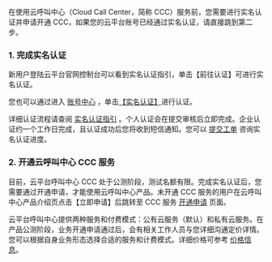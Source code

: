 在使用云呼叫中心（Cloud Call Center，简称 CCC）服务前，您需要进行实名认证并申请开通 CCC，如果您的云平台账号已经通过实名认证，请直接跳到第二步。

### 1.  完成实名认证
新用户登陆云平台官网控制台可以看到实名认证指引，单击【前往认证】可进行实名认证。

您也可以通过进入 [账号中心](http://console.tcecqpoc.fsphere.cn/developer) ，单击[【实名认证】](http://console.tcecqpoc.fsphere.cn/developer?to=auth)进行认证。


详细认证流程请查阅 [实名认证指引](/doc/product/378/3629) 。个人认证会在提交审核后立即完成。企业认证约一个工作日完成，且认证成功后您将收到短信通知。您可以 [提交工单](http://console.tcecqpoc.fsphere.cn/workorder/category/create?level1_id=1&level2_id=41&level1_name=%E5%85%AC%E5%85%B1%E5%9F%BA%E7%A1%80%E7%B1%BB%E9%97%AE%E9%A2%98&level2_name=%E8%B4%A6%E5%8F%B7%E7%B1%BB) 咨询实名认证进度。

### 2.  开通云呼叫中心 CCC 服务
目前，云平台呼叫中心 CCC 处于公测阶段，测试名额有限。完成实名认证后，您需要通过开通申请，才能使用云呼叫中心产品。未开通 CCC 服务的用户在云呼叫中心产品介绍页点击【立即申请】后跳转至 CCC 服务 [开通申请](/act/apply/cloudcallcenter) 页面。


云平台呼叫中心提供两种服务和付费模式：公有云服务（默认）和私有云服务。在产品公测阶段，业务开通申请通过后，会有相关工作人员与您详细沟通定价详情。您可以根据自身业务形态选择合适的服务和计费模式。详细价格可参考 [价格信息](/document/product/679/14494)。

